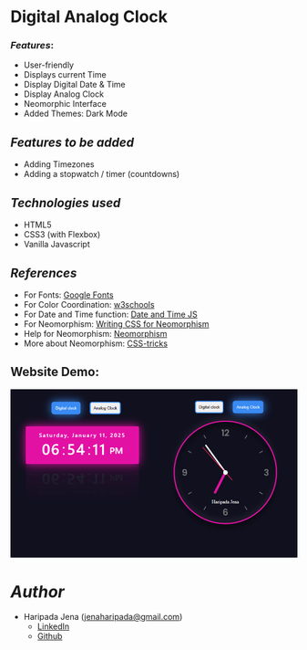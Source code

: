 
# Digital Analog Clock


### *Features*:
* User-friendly
* Displays current Time
* Display Digital Date & Time
* Display Analog Clock
* Neomorphic Interface 
* Added Themes: Dark Mode 


## *Features to be added*

- Adding Timezones 
- Adding a stopwatch / timer (countdowns)


## *Technologies used*

- HTML5
- CSS3 (with Flexbox)
- Vanilla Javascript


## *References*
* For Fonts: [Google Fonts](https://fonts.googleapis.com/css2?family=Work+Sans:wght@300&display=swap)
* For Color Coordination: [w3schools](https://www.w3schools.com/colors/colors_mixer.asp?colorbottom=000000&colortop=FFFFFF)
* For Date and Time function: [Date and Time JS](https://javascript.info/date#setting-date-components)
* For Neomorphism: [Writing CSS for Neomorphism](https://www.youtube.com/watch?v=Gv0dy51SYL0)
* Help for Neomorphism: [Neomorphism](https://neumorphism.io/)
* More about Neomorphism: [CSS-tricks](https://css-tricks.com/neumorphism-and-css/)

## Website Demo:
<img src="https://github.com/haripadajena/modern-html-ui-designs/blob/main/digital-analog-clock-2/output.png" alt="Description" style="max-width: 100%; height: auto;"/>


# *Author*
* Haripada Jena (jenaharipada@gmail.com)
   - [LinkedIn](https://www.linkedin.com/in/haripada-jena-953584132)
   - [Github](https://github.com/haripadajena)
